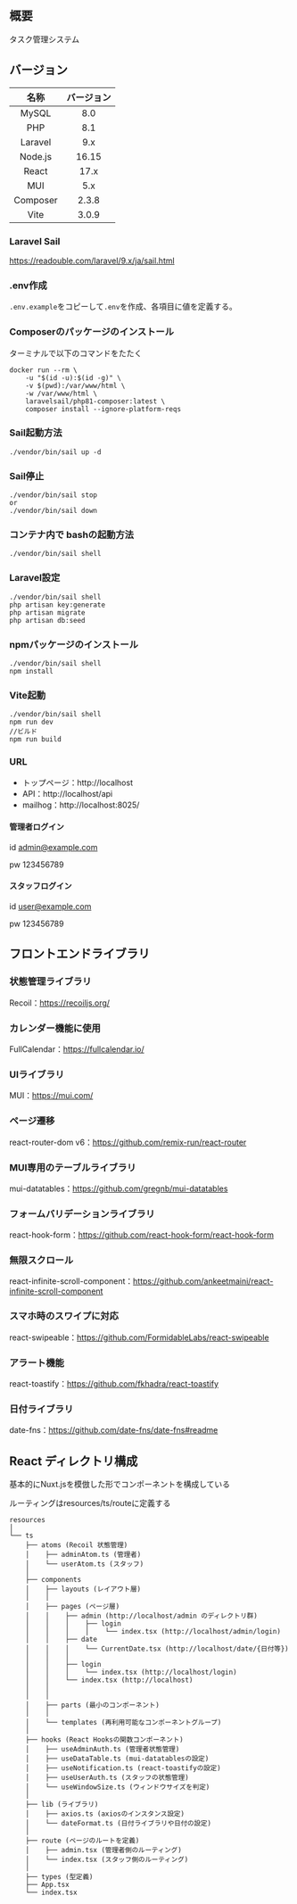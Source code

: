 ## 概要
タスク管理システム

## バージョン

|名称|バージョン|
|:--:|:--:|
|MySQL|8.0|
|PHP|8.1|
|Laravel|9.x|
|Node.js|16.15|
|React|17.x|
|MUI|5.x|
|Composer|2.3.8|
|Vite|3.0.9|

### Laravel Sail
https://readouble.com/laravel/9.x/ja/sail.html

### .env作成
`.env.example`をコピーして`.env`を作成、各項目に値を定義する。

### Composerのパッケージのインストール
ターミナルで以下のコマンドをたたく
```
docker run --rm \
    -u "$(id -u):$(id -g)" \
    -v $(pwd):/var/www/html \
    -w /var/www/html \
    laravelsail/php81-composer:latest \
    composer install --ignore-platform-reqs
```
### Sail起動方法
```
./vendor/bin/sail up -d
```

### Sail停止
```
./vendor/bin/sail stop
or
./vendor/bin/sail down
```

### コンテナ内で bashの起動方法
```
./vendor/bin/sail shell
```
### Laravel設定
```
./vendor/bin/sail shell
php artisan key:generate
php artisan migrate
php artisan db:seed
```
### npmパッケージのインストール
```
./vendor/bin/sail shell
npm install
```
### Vite起動
```
./vendor/bin/sail shell
npm run dev
//ビルド
npm run build
```

### URL

- トップページ：http://localhost
- API：http://localhost/api
- mailhog：http://localhost:8025/

#### 管理者ログイン

id admin@example.com

pw 123456789

#### スタッフログイン

id user@example.com

pw 123456789

## フロントエンドライブラリ

### 状態管理ライブラリ

Recoil：https://recoiljs.org/

### カレンダー機能に使用

FullCalendar：https://fullcalendar.io/

### UIライブラリ

MUI：https://mui.com/

### ページ遷移

react-router-dom v6：https://github.com/remix-run/react-router

### MUI専用のテーブルライブラリ

mui-datatables：https://github.com/gregnb/mui-datatables

### フォームバリデーションライブラリ

react-hook-form：https://github.com/react-hook-form/react-hook-form

### 無限スクロール

react-infinite-scroll-component：https://github.com/ankeetmaini/react-infinite-scroll-component

### スマホ時のスワイプに対応

react-swipeable：https://github.com/FormidableLabs/react-swipeable

### アラート機能

react-toastify：https://github.com/fkhadra/react-toastify

### 日付ライブラリ

date-fns：https://github.com/date-fns/date-fns#readme

## React ディレクトリ構成

基本的にNuxt.jsを模倣した形でコンポーネントを構成している

ルーティングはresources/ts/routeに定義する

```
resources
│ 
└── ts
    ├── atoms (Recoil 状態管理)
    │    ├── adminAtom.ts (管理者)
    │    └── userAtom.ts (スタッフ)
    │    
    ├── components
    │    ├── layouts (レイアウト層)
    │    │
    │    ├── pages (ページ層)
    │    │    ├── admin (http://localhost/admin のディレクトリ群)
    │    │    │    ├── login 
    │    │    │    │    └── index.tsx (http://localhost/admin/login)
    │    │    ├── date 
    │    │    │    └── CurrentDate.tsx (http://localhost/date/{日付等})
    │    │    │ 
    │    │    ├── login 
    │    │    │    └── index.tsx (http://localhost/login)
    │    │    └── index.tsx (http://localhost)
    │    │
    │    │
    │    ├── parts (最小のコンポーネント)
    │    │
    │    └── templates (再利用可能なコンポーネントグループ)
    │
    ├── hooks (React Hooksの関数コンポーネント)
    │    ├── useAdminAuth.ts (管理者状態管理)
    │    ├── useDataTable.ts (mui-datatablesの設定)
    │    ├── useNotification.ts (react-toastifyの設定)
    │    ├── useUserAuth.ts (スタッフの状態管理)
    │    └── useWindowSize.ts (ウィンドウサイズを判定)
    │
    ├── lib (ライブラリ)
    │    ├── axios.ts (axiosのインスタンス設定)
    │    └── dateFormat.ts (日付ライブラリや日付の設定)
    │
    ├── route (ページのルートを定義)
    │    ├── admin.tsx (管理者側のルーティング)
    │    └── index.tsx (スタッフ側のルーティング)
    │
    ├── types (型定義)
    ├── App.tsx
    └── index.tsx
```
